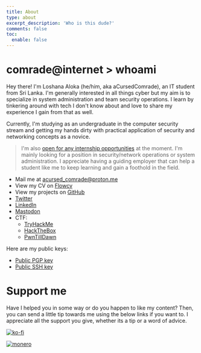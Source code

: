 ```yaml
---
title: About
type: about
excerpt_description: 'Who is this dude?'
comments: false
toc:
  enable: false
---
```

# comrade@internet > whoami

Hey there! I'm Loshana Aloka (he/him, aka aCursedComrade), an IT student from Sri Lanka. I'm generally interested in all things cyber but my aim is to specialize in system administration and  team security operations. I learn by tinkering around with tech I don't know about and love to share my experience I gain from that as well.

Currently, I'm studying as an undergraduate in the computer security stream and getting my hands dirty with practical application of security and networking concepts as a novice.

> I'm also [open for any internship opportunities](https://flowcv.com/resume/mmvk34il0j) at the moment. I'm mainly looking for a position in security/network operations or system administration. I appreciate having a guiding employer that can help a student like me to keep learning and gain a foothold in the field.

- Mail me at [acursed_comrade@proton.me](mailto:acursed_comrade@proton.me)
- View my CV on [Flowcv](https://flowcv.com/resume/mmvk34il0j)
- View my projects on [GitHub](https://github.com/aCursedComrade)
- [Twitter](https://twitter.com/aCursed_Comrade)
- [LinkedIn](https://www.linkedin.com/in/loshana-aloka/)
- [Mastodon](https://infosec.exchange/@acursedcomrade)
- CTF:
  - [TryHackMe](https://tryhackme.com/p/aCursedComrade)
  - [HackTheBox](https://app.hackthebox.com/profile/719962)
  - [PwnTillDawn](https://online.pwntilldawn.com/Achievements/3351)

Here are my public keys:

- [Public PGP key](/pgp.pub)
- [Public SSH key](/ssh.pub)

# Support me

Have I helped you in some way or do you happen to like my content? Then, you can send a little tip towards me using the below links if you want to. I appreciate all the support you give, whether its a tip or a word of advice.

[![ko-fi](https://ko-fi.com/img/githubbutton_sm.svg)](https://ko-fi.com/L4L1LO1CI)

[![monero](https://img.shields.io/badge/Crypto-Tip-blue?style=for-the-badge&logo=monero)](https://trocador.app/anonpay/?ticker_to=xmr&network_to=Mainnet&address=84y7YtrP4xTMGBMKfy4EcgF3woKLzxK9GFamBsWsAN9gPoH6eVsDbcfSnA5CeXUaHBGBJYtu6JpLcQWsd89bJdExPbgg3qq&donation=True&simple_mode=True&name=Loshana+Aloka&description=Thanks+for+the+tip%21&email=acursed_comrade@proton.me&ref=OcWCE4CwFy&ticker_from=xmr&network_from=Mainnet&bgcolor=True)
